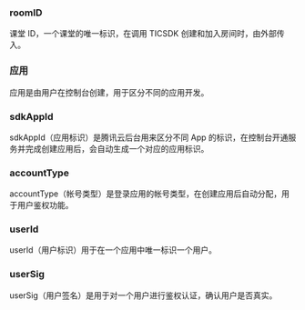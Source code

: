 
### roomID
课堂 ID，一个课堂的唯一标识，在调用 TICSDK 创建和加入房间时，由外部传入。

### 应用
应用是由用户在控制台创建，用于区分不同的应用开发。

### sdkAppId
sdkAppId（应用标识）是腾讯云后台用来区分不同 App 的标识，在控制台开通服务并完成创建应用后，会自动生成一个对应的应用标识。

### accountType
accountType（帐号类型）是登录应用的帐号类型，在创建应用后自动分配，用于用户鉴权功能。

### userId
userId（用户标识）用于在一个应用中唯一标识一个用户。


### userSig
userSig（用户签名）是用于对一个用户进行鉴权认证，确认用户是否真实。

